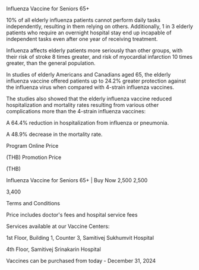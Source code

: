 Influenza Vaccine for Seniors 65+

10% of all elderly influenza patients cannot perform daily tasks
independently, resulting in them relying on others. Additionally, 1 in 3
elderly patients who require an overnight hospital stay end up incapable
of independent tasks even after one year of receiving treatment.

Influenza affects elderly patients more seriously than other groups,
with their risk of stroke 8 times greater, and risk of myocardial
infarction 10 times greater, than the general population.

In studies of elderly Americans and Canadians aged 65, the elderly
influenza vaccine offered patients up to 24.2% greater protection
against the influenza virus when compared with 4-strain influenza
vaccines.

The studies also showed that the elderly influenza vaccine reduced
hospitalization and mortality rates resulting from various other
complications more than the 4-strain influenza vaccines:

A 64.4% reduction in hospitalization from influenza or pneumonia.

A 48.9% decrease in the mortality rate.

Program Online Price

(THB) Promotion Price

(THB)

Influenza Vaccine for Seniors 65+ \| Buy Now 2,500 2,500

3,400

Terms and Conditions

Price includes doctor's fees and hospital service fees

Services available at our Vaccine Centers:

1st Floor, Building 1, Counter 3, Samitivej Sukhumvit Hospital

4th Floor, Samitivej Srinakarin Hospital

Vaccines can be purchased from today - December 31, 2024
